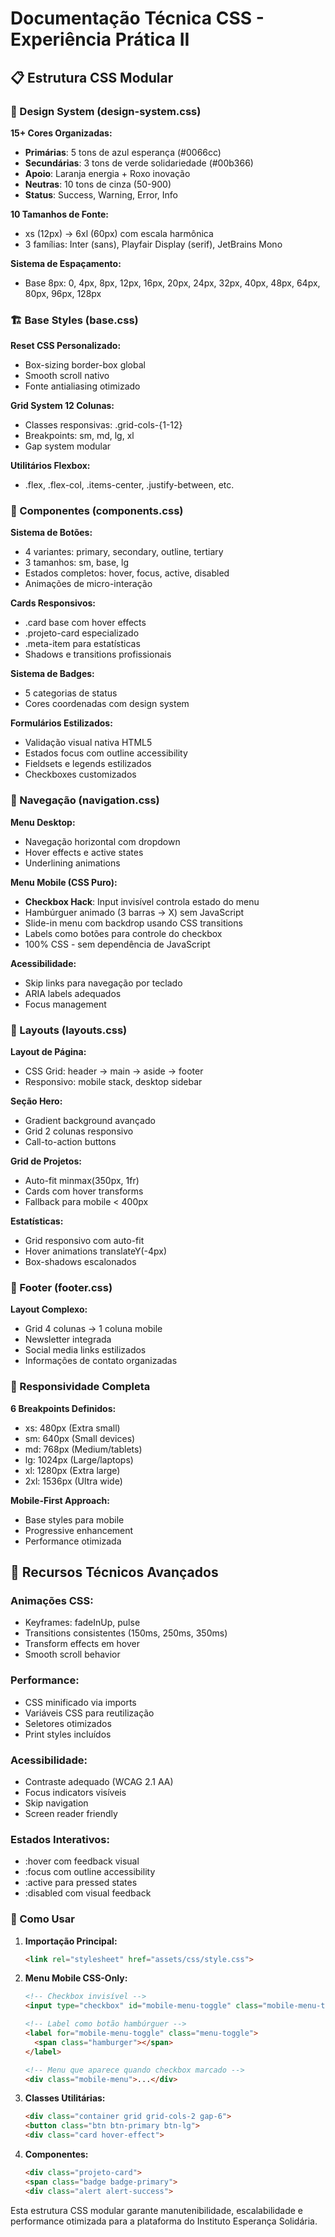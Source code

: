 # Documentação Técnica CSS - Experiência Prática II

## 📋 Estrutura CSS Modular

### 🎨 Design System (design-system.css)
**15+ Cores Organizadas:**
- **Primárias**: 5 tons de azul esperança (#0066cc)
- **Secundárias**: 3 tons de verde solidariedade (#00b366)  
- **Apoio**: Laranja energia + Roxo inovação
- **Neutras**: 10 tons de cinza (50-900)
- **Status**: Success, Warning, Error, Info

**10 Tamanhos de Fonte:**
- xs (12px) → 6xl (60px) com escala harmônica
- 3 famílias: Inter (sans), Playfair Display (serif), JetBrains Mono

**Sistema de Espaçamento:**
- Base 8px: 0, 4px, 8px, 12px, 16px, 20px, 24px, 32px, 40px, 48px, 64px, 80px, 96px, 128px

### 🏗️ Base Styles (base.css)
**Reset CSS Personalizado:**
- Box-sizing border-box global
- Smooth scroll nativo
- Fonte antialiasing otimizado

**Grid System 12 Colunas:**
- Classes responsivas: .grid-cols-{1-12}
- Breakpoints: sm, md, lg, xl
- Gap system modular

**Utilitários Flexbox:**
- .flex, .flex-col, .items-center, .justify-between, etc.

### 🧩 Componentes (components.css)
**Sistema de Botões:**
- 4 variantes: primary, secondary, outline, tertiary
- 3 tamanhos: sm, base, lg  
- Estados completos: hover, focus, active, disabled
- Animações de micro-interação

**Cards Responsivos:**
- .card base com hover effects
- .projeto-card especializado
- .meta-item para estatísticas
- Shadows e transitions profissionais

**Sistema de Badges:**
- 5 categorias de status
- Cores coordenadas com design system

**Formulários Estilizados:**
- Validação visual nativa HTML5
- Estados focus com outline accessibility
- Fieldsets e legends estilizados
- Checkboxes customizados

### 🧭 Navegação (navigation.css)
**Menu Desktop:**
- Navegação horizontal com dropdown
- Hover effects e active states
- Underlining animations

**Menu Mobile (CSS Puro):**
- **Checkbox Hack**: Input invisível controla estado do menu
- Hambúrguer animado (3 barras → X) sem JavaScript
- Slide-in menu com backdrop usando CSS transitions
- Labels como botões para controle do checkbox
- 100% CSS - sem dependência de JavaScript

**Acessibilidade:**
- Skip links para navegação por teclado
- ARIA labels adequados
- Focus management

### 📐 Layouts (layouts.css)
**Layout de Página:**
- CSS Grid: header → main → aside → footer
- Responsivo: mobile stack, desktop sidebar

**Seção Hero:**
- Gradient background avançado  
- Grid 2 colunas responsivo
- Call-to-action buttons

**Grid de Projetos:**
- Auto-fit minmax(350px, 1fr)
- Cards com hover transforms
- Fallback para mobile < 400px

**Estatísticas:**
- Grid responsivo com auto-fit
- Hover animations translateY(-4px)
- Box-shadows escalonados

### 👥 Footer (footer.css)
**Layout Complexo:**
- Grid 4 colunas → 1 coluna mobile
- Newsletter integrada
- Social media links estilizados
- Informações de contato organizadas

### 📱 Responsividade Completa

**6 Breakpoints Definidos:**
- xs: 480px (Extra small)
- sm: 640px (Small devices)  
- md: 768px (Medium/tablets)
- lg: 1024px (Large/laptops)
- xl: 1280px (Extra large)
- 2xl: 1536px (Ultra wide)

**Mobile-First Approach:**
- Base styles para mobile
- Progressive enhancement
- Performance otimizada

## 🎯 Recursos Técnicos Avançados

### Animações CSS:
- Keyframes: fadeInUp, pulse
- Transitions consistentes (150ms, 250ms, 350ms)
- Transform effects em hover
- Smooth scroll behavior

### Performance:
- CSS minificado via imports
- Variáveis CSS para reutilização
- Seletores otimizados
- Print styles incluídos

### Acessibilidade:
- Contraste adequado (WCAG 2.1 AA)
- Focus indicators visíveis
- Skip navigation
- Screen reader friendly

### Estados Interativos:
- :hover com feedback visual
- :focus com outline accessibility
- :active para pressed states  
- :disabled com visual feedback

### 🔧 Como Usar

1. **Importação Principal:**
   ```html
   <link rel="stylesheet" href="assets/css/style.css">
   ```

2. **Menu Mobile CSS-Only:**
   ```html
   <!-- Checkbox invisível -->
   <input type="checkbox" id="mobile-menu-toggle" class="mobile-menu-toggle-checkbox">
   
   <!-- Label como botão hambúrguer -->
   <label for="mobile-menu-toggle" class="menu-toggle">
     <span class="hamburger"></span>
   </label>
   
   <!-- Menu que aparece quando checkbox marcado -->
   <div class="mobile-menu">...</div>
   ```

3. **Classes Utilitárias:**
   ```html
   <div class="container grid grid-cols-2 gap-6">
   <button class="btn btn-primary btn-lg">
   <div class="card hover-effect">
   ```

4. **Componentes:**
   ```html
   <div class="projeto-card">
   <span class="badge badge-primary">
   <div class="alert alert-success">
   ```

Esta estrutura CSS modular garante manutenibilidade, escalabilidade e performance otimizada para a plataforma do Instituto Esperança Solidária.